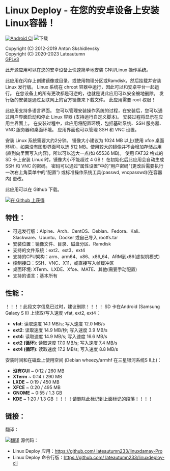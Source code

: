 # Linux Deploy - 在您的安卓设备上安装Linux容器！

[![Android CI](https://github.com/lateautumn233/Linuxdeploy-Pro/actions/workflows/android.yml/badge.svg)](https://github.com/lateautumn233/Linuxdeploy-Pro/actions/workflows/android.yml) ![下载](https://img.shields.io/github/downloads/lateautumn233/Linuxdeploy-Pro/total)

Copyright (C) 2012-2019  Anton Skshidlevsky <br/> Copyright (C) 2020-2023  Lateautumn <br/> [GPLv3](https://github.com/lateautumn233/linuxdeploy-Pro/blob/master/LICENSE)

此开源应用可以在您的安卓设备上快速简单地安装 GNU/Linux 操作系统。

此应用在闪存上创建镜像或目录，或使用物理分区或Ramdisk，然后挂载并安装 Linux 发行版。 Linux 系统在 chroot 容器中运行，因此可以和安卓平台一起运行。 在您设备上的所有更改都是可逆的，也就是说此应用可以安全被地删除。 发行版的安装是通过互联网上的官方镜像来下载文件。 此应用需要 root 权限！

此应用支持多语言界面。 您可以管理安装操作系统的过程，在安装后，您可以通过用户界面启动和停止 Linux 容器 (支持运行自定义脚本)。 安装过程将显示在应用主界面上。 在安装过程中，此应用将配置环境，包括基础系统、SSH 服务器、VNC 服务器和桌面环境。 应用界面也可以管理 SSH 和 VNC 设置。

安装 Linux 系统需要大约2分钟。 镜像大小建议为 1024 MB 以上(使用 xfce 桌面环境)，如果没有图形界面可以选 512 MB。使用较大的镜像并不会增加存储占用(直到向里面写入内容)，所以可以选大一点(如 65536 MB)。 使用 FAT32 格式的 SD 卡上安装 Linux 时，镜像大小不能超过 4 GB！ 在初始化后此应用会自动生成 SSH 和 VNC 的密码。 密码可以通过“属性设置”中的“用户密码"(更改后需要执行一次右上角菜单中的“配置”) 或标准操作系统工具(passwd, vncpasswd)(在容器内) 更改。

此应用可以在 Github 下载。

<a href="https://github.com/lateautumn233/linuxdeploy-Pro/releases/latest"><img src="https://gist.githubusercontent.com/meefik/54a54afa7cc1dc600bdb855cb7895a4a/raw/ad617c006a1ac28d067c9a87cec60199ca8fef7c/get-apk-from-github.png" alt="在 Github 上获得"></a>

## 特性：

- 可选发行版：Alpine、Arch、CentOS、Debian、Fedora、Kali、Slackware、Ubuntu、Docker 或自己导入 rootfs.tar
- 安装位置：镜像文件、目录、磁盘分区、Ramdisk
- 支持的文件系统：ext2、ext3、ext4
- 支持的CPU架构：arm、arm64、x86、x86_64、ARM到x86(虚拟机模式)
- 控制接口：SSH、VNC、X11，或直接写入帧缓冲区
- 桌面环境: XTerm、LXDE、Xfce、MATE、其他(需要手动配置)
- 支持的语言：基本所有

## 性能：

！！！！此段文字信息已过时，建议删除！！！！ SD 卡在Android (Samsung Galaxy S II) 上读取/写入速度 vfat, ext2, ext4：
- **vfat**: 读取速度 14.1 MB/s; 写入速度 12.0 MB/s
- **ext2**: 读取速度 14.9 MB/秒; 写入速度 3.9 MB/s
- **ext4**: 读取速度 14.9 MB/s; 写入速度 16.6 MB/s
- **ext2 (循环)**: 读取速度 17.0 MB/s; 写入速度 7.4 MB/s
- **ext4 (循环)**: 读取速度 17.2 MB/s; 写入速度 8.8 MB/s

安装时间和在磁盘上使用空间 (Debian wheezy/armhf 在三星银河系统S II上)：
- **没有GUI** ~ 0:12 / 260 MB
- **XTerm** ~ 0:14 / 290 MB
- **LXDE** ~ 0:19 / 450 MB
- **XFCE** ~ 0:20 / 495 MB
- **GNOME** ~ 0:55 / 1.3 GB
- **KDE** ~ 1:20 / 1.3 GB ！！！！请删除此标记到上面标记的段落！！！！

## 链接：

翻译：

[![翻译](https://hosted.weblate.org/widgets/Linux-Deploy/-/linux-deploy/open-graph.png)](https://hosted.weblate.org/engage/Linux-Deploy/) 源代码：

- Linux Deploy 应用：[https://github.com/ lateautumn233/linuxdamay-Pro](https://github.com/lateautumn233/linuxdeploy-Pro)
- Linux Deploy 命令行版：[https://github.com/ lateautumn233/linuxdeploy-cli](https://github.com/lateautumn233/linuxdeploy-cli)

